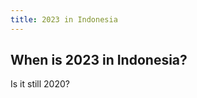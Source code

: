 ```yaml
---
title: 2023 in Indonesia
---
```


## When is 2023 in Indonesia?

<!-- datetime: 2022-12-31T17:00:00.000Z -->

Is it still 2020?

